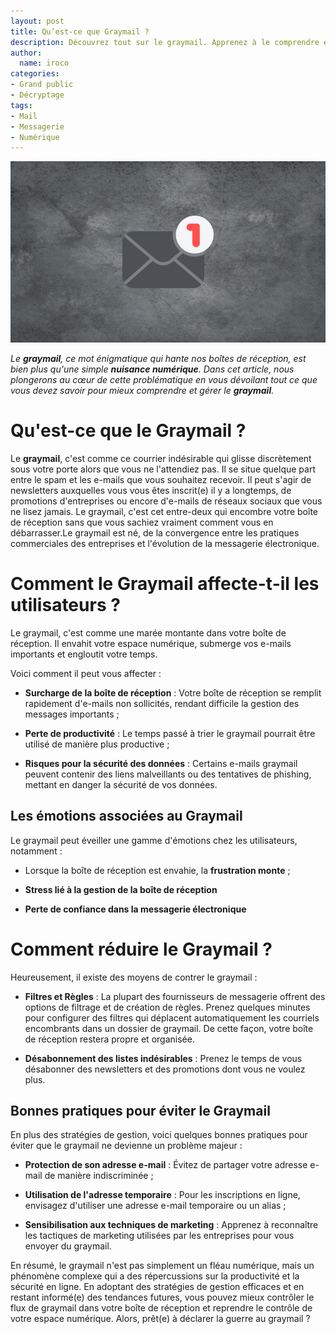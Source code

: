 ```yaml
---
layout: post
title: Qu’est-ce que Graymail ?
description: Découvrez tout sur le graymail. Apprenez à le comprendre et à le gérer efficacement pour une messagerie plus fluide.
author:
  name: iroco
categories:
- Grand public
- Décryptage
tags:
- Mail
- Messagerie
- Numérique
---
```

![Illustration de l'article](/images/graymail/graymail.png)

*Le **graymail**, ce mot énigmatique qui hante nos boîtes de réception, est bien plus qu'une simple **nuisance numérique**. Dans cet article, nous plongerons au cœur de cette problématique en vous dévoilant tout ce que vous devez savoir pour mieux comprendre et gérer le **graymail**.*

# Qu'est-ce que le Graymail ?

Le **graymail**, c'est comme ce courrier indésirable qui glisse discrètement sous votre porte alors que vous ne l'attendiez pas. 
Il se situe quelque part entre le spam et les e-mails que vous souhaitez recevoir. Il peut s'agir de newsletters auxquelles vous vous êtes inscrit(e) il y a longtemps, de promotions d'entreprises ou encore d'e-mails de réseaux sociaux que vous ne lisez jamais. Le graymail, c'est cet entre-deux qui encombre votre boîte de réception sans que vous sachiez vraiment comment vous en débarrasser.Le graymail est né, de la convergence entre les pratiques commerciales des entreprises et l'évolution de la messagerie électronique.

# Comment le Graymail affecte-t-il les utilisateurs ?

Le graymail, c'est comme une marée montante dans votre boîte de réception. Il envahit votre espace numérique, submerge vos e-mails importants et engloutit votre temps. 

Voici comment il peut vous affecter :

- **Surcharge de la boîte de réception** : Votre boîte de réception se remplit rapidement d'e-mails non sollicités, rendant difficile la gestion des messages importants ;

- **Perte de productivité** : Le temps passé à trier le graymail pourrait être utilisé de manière plus productive ; 

- **Risques pour la sécurité des données** : Certains e-mails graymail peuvent contenir des liens malveillants ou des tentatives de phishing, mettant en danger la sécurité de vos données.

## Les émotions associées au Graymail

Le graymail peut éveiller une gamme d'émotions chez les utilisateurs, notamment :

- Lorsque la boîte de réception est envahie, la **frustration monte** ;

- **Stress lié à la gestion de la boîte de réception**

- **Perte de confiance dans la messagerie électronique**

# Comment réduire le Graymail ?

Heureusement, il existe des moyens de contrer le graymail :

- **Filtres et Règles** : La plupart des fournisseurs de messagerie offrent des options de filtrage et de création de règles. Prenez quelques minutes pour configurer des filtres qui déplacent automatiquement les courriels encombrants dans un dossier de graymail. De cette façon, votre boîte de réception restera propre et organisée.


- **Désabonnement des listes indésirables** : Prenez le temps de vous désabonner des newsletters et des promotions dont vous ne voulez plus.

## Bonnes pratiques pour éviter le Graymail

En plus des stratégies de gestion, voici quelques bonnes pratiques pour éviter que le graymail ne devienne un problème majeur :

- **Protection de son adresse e-mail** : Évitez de partager votre adresse e-mail de manière indiscriminée ; 

- **Utilisation de l'adresse temporaire** : Pour les inscriptions en ligne, envisagez d'utiliser une adresse e-mail temporaire ou un alias ;

- **Sensibilisation aux techniques de marketing** : Apprenez à reconnaître les tactiques de marketing utilisées par les entreprises pour vous envoyer du graymail.

En résumé, le graymail n'est pas simplement un fléau numérique, mais un phénomène complexe qui a des répercussions sur la productivité et la sécurité en ligne. En adoptant des stratégies de gestion efficaces et en restant informé(e) des tendances futures, vous pouvez mieux contrôler le flux de graymail dans votre boîte de réception et reprendre le contrôle de votre espace numérique. Alors, prêt(e) à déclarer la guerre au graymail ?
